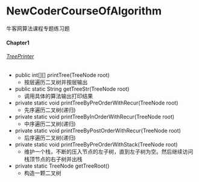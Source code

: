# NewCoderCourseOfAlgorithm
牛客网算法课程专题练习题
#### Chapter1
###### [TreePrinter](https://github.com/AlphaGao1993/NewCoderCourseOfAlgorithm/blob/master/src/Chapter1/TreePrinter.java)
- public int[][] printTree(TreeNode root)
    + 按层遍历二叉树并按层输出
- public static String getTreeStr(TreeNode root)
    + 调用具体的算法输出打印结果
- private static void printTreeByPreOrderWithRecur(TreeNode root)
    + 先序遍历二叉树(递归)
- private static void printTreeByInOrderWithRecur(TreeNode root)
    + 中序遍历二叉树(递归)
- private static void printTreeByPostOrderWithRecur(TreeNode root)
    + 后序遍历二叉树(递归)
- private static void printTreeByPreOrderWithStack(TreeNode root)
    + 维护一个栈，不断的压入节点的左子树，直到左子树为空。然后继续访问栈顶节点的右子树并出栈
- private static TreeNode getTreeRoot()
    + 构造一颗二叉树
